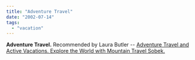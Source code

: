 ```yaml
---
title: "Adventure Travel"
date: "2002-07-14"
tags: 
  - "vacation"
---
```


**Adventure Travel.** Recommended by Laura Butler -- [Adventure Travel and Active Vacations. Explore the World with Mountain Travel Sobek.](http://www.mtsobek.com/)

